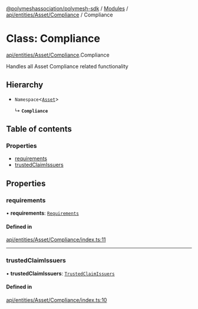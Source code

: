 [@polymeshassociation/polymesh-sdk](../README.md) / [Modules](../modules.md) / [api/entities/Asset/Compliance](../modules/api_entities_Asset_Compliance.md) / Compliance

# Class: Compliance

[api/entities/Asset/Compliance](../modules/api_entities_Asset_Compliance.md).Compliance

Handles all Asset Compliance related functionality

## Hierarchy

- `Namespace`<[`Asset`](api_entities_Asset.Asset.md)\>

  ↳ **`Compliance`**

## Table of contents

### Properties

- [requirements](api_entities_Asset_Compliance.Compliance.md#requirements)
- [trustedClaimIssuers](api_entities_Asset_Compliance.Compliance.md#trustedclaimissuers)

## Properties

### requirements

• **requirements**: [`Requirements`](api_entities_Asset_Compliance_Requirements.Requirements.md)

#### Defined in

[api/entities/Asset/Compliance/index.ts:11](https://github.com/PolymathNetwork/polymesh-sdk/blob/31dfa0dc/src/api/entities/Asset/Compliance/index.ts#L11)

___

### trustedClaimIssuers

• **trustedClaimIssuers**: [`TrustedClaimIssuers`](api_entities_Asset_Compliance_TrustedClaimIssuers.TrustedClaimIssuers.md)

#### Defined in

[api/entities/Asset/Compliance/index.ts:10](https://github.com/PolymathNetwork/polymesh-sdk/blob/31dfa0dc/src/api/entities/Asset/Compliance/index.ts#L10)
